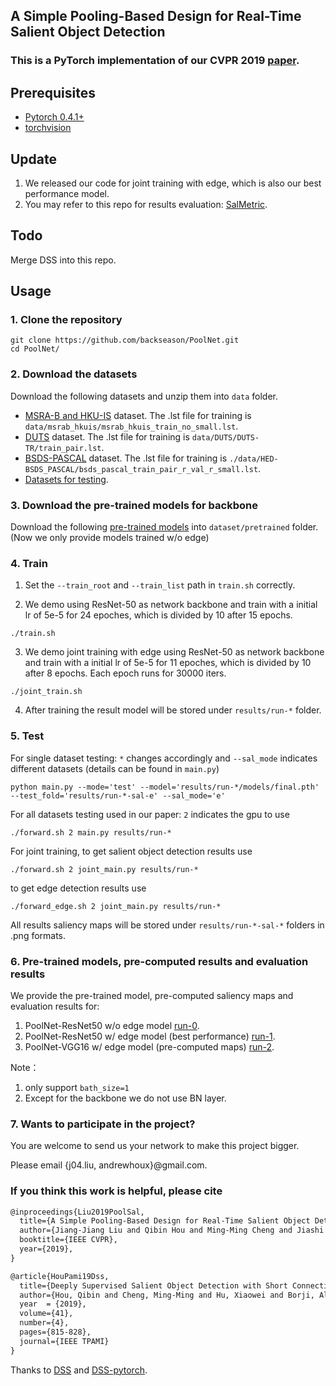 ## A Simple Pooling-Based Design for Real-Time Salient Object Detection

### This is a PyTorch implementation of our CVPR 2019 [paper](https://arxiv.org/abs/1904.09569).

## Prerequisites

- [Pytorch 0.4.1+](http://pytorch.org/)
- [torchvision](http://pytorch.org/)

## Update

1. We released our code for joint training with edge, which is also our best performance model.
2. You may refer to this repo for results evaluation: [SalMetric](https://github.com/Andrew-Qibin/SalMetric).

## Todo

Merge DSS into this repo.

## Usage

### 1. Clone the repository

```shell
git clone https://github.com/backseason/PoolNet.git
cd PoolNet/
```

### 2. Download the datasets

Download the following datasets and unzip them into `data` folder.

* [MSRA-B and HKU-IS](https://drive.google.com/open?id=14RA-qr7JxU6iljLv6PbWUCQG0AJsEgmd) dataset. The .lst file for training is `data/msrab_hkuis/msrab_hkuis_train_no_small.lst`.
* [DUTS](https://drive.google.com/open?id=1immMDAPC9Eb2KCtGi6AdfvXvQJnSkHHo) dataset. The .lst file for training is `data/DUTS/DUTS-TR/train_pair.lst`.
* [BSDS-PASCAL](https://drive.google.com/open?id=1qx8eyDNAewAAc6hlYHx3B9LXvEGSIqQp) dataset. The .lst file for training is `./data/HED-BSDS_PASCAL/bsds_pascal_train_pair_r_val_r_small.lst`.
* [Datasets for testing](https://drive.google.com/open?id=1eB-59cMrYnhmMrz7hLWQ7mIssRaD-f4o).

### 3. Download the pre-trained models for backbone

Download the following [pre-trained models](https://drive.google.com/open?id=1Q2Fg2KZV8AzNdWNjNgcavffKJBChdBgy) into `dataset/pretrained` folder. (Now we only provide models trained w/o edge)

### 4. Train

1. Set the `--train_root` and `--train_list` path in `train.sh` correctly.

2. We demo using ResNet-50 as network backbone and train with a initial lr of 5e-5 for 24 epoches, which is divided by 10 after 15 epochs.
```shell
./train.sh
```
3. We demo joint training with edge using ResNet-50 as network backbone and train with a initial lr of 5e-5 for 11 epoches, which is divided by 10 after 8 epochs. Each epoch runs for 30000 iters.
```shell
./joint_train.sh
```
4. After training the result model will be stored under `results/run-*` folder.

### 5. Test

For single dataset testing: `*` changes accordingly and `--sal_mode` indicates different datasets (details can be found in `main.py`)
```shell
python main.py --mode='test' --model='results/run-*/models/final.pth' --test_fold='results/run-*-sal-e' --sal_mode='e'
```
For all datasets testing used in our paper: `2` indicates the gpu to use
```shell
./forward.sh 2 main.py results/run-*
```
For joint training, to get salient object detection results use
```shell
./forward.sh 2 joint_main.py results/run-*
```
to get edge detection results use
```shell
./forward_edge.sh 2 joint_main.py results/run-*
```

All results saliency maps will be stored under `results/run-*-sal-*` folders in .png formats.


### 6. Pre-trained models, pre-computed results and evaluation results

We provide the pre-trained model, pre-computed saliency maps and evaluation results for:
1. PoolNet-ResNet50 w/o edge model [run-0](https://drive.google.com/open?id=12Zgth_CP_kZPdXwnBJOu4gcTyVgV2Nof).
2. PoolNet-ResNet50 w/ edge model (best performance) [run-1](https://drive.google.com/open?id=1sH5RKEt6SnG33Z4sI-hfLs2d21GmegwR).
3. PoolNet-VGG16 w/ edge model (pre-computed maps) [run-2](https://drive.google.com/open?id=1jbNyNUJFZPb_jhwkm_D70gsxXgbbv_S1).

Note：

1. only support `bath_size=1`
2. Except for the backbone we do not use BN layer.

### 7. Wants to participate in the project?

You are welcome to send us your network to make this project bigger.

Please email {j04.liu, andrewhoux}@gmail.com.


### If you think this work is helpful, please cite
```latex
@inproceedings{Liu2019PoolSal,
  title={A Simple Pooling-Based Design for Real-Time Salient Object Detection},
  author={Jiang-Jiang Liu and Qibin Hou and Ming-Ming Cheng and Jiashi Feng and Jianmin Jiang},
  booktitle={IEEE CVPR},
  year={2019},
}
```
```latex
@article{HouPami19Dss,
  title={Deeply Supervised Salient Object Detection with Short Connections},
  author={Hou, Qibin and Cheng, Ming-Ming and Hu, Xiaowei and Borji, Ali and Tu, Zhuowen and Torr, Philip},
  year  = {2019},
  volume={41},
  number={4},
  pages={815-828},
  journal={IEEE TPAMI}
}
```

Thanks to [DSS](https://github.com/Andrew-Qibin/DSS) and [DSS-pytorch](https://github.com/AceCoooool/DSS-pytorch).
